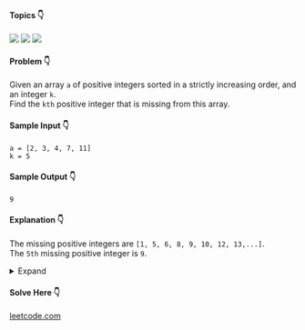 #### Topics :point_down:
![](https://img.shields.io/badge/-array-wheat) 
![](https://img.shields.io/badge/-hash--map-wheat) 
![](https://img.shields.io/badge/-hash--set-wheat) 

#### Problem :point_down:
Given an array `a` of positive integers sorted in a strictly increasing order, and an integer `k`.  
Find the `kth` positive integer that is missing from this array.
#### Sample Input :point_down:
```
a = [2, 3, 4, 7, 11]
k = 5
```
#### Sample Output :point_down:
```
9
```
#### Explanation :point_down:
The missing positive integers are `[1, 5, 6, 8, 9, 10, 12, 13,...]`.  
The `5th` missing positive integer is `9`.
<details>
<summary>Expand</summary>

#### Python :point_down:
```py
def solve(a, k):
    d = {}
    for i in a:
        d[i] = 1

    n = 0
    while k:
        n += 1 
        if not d.get(n):
            k -= 1

    return n
```
#### Time Complexity :point_down:
```
O(n)
```
#### Space Complexity :point_down:
```
O(n)
```
#### Python :point_down:
```py
def solve(a, k):
    s = set(a)
    n = 0
    while k:
        n += 1 
        if n not in s:
            k -= 1

    return n
```
#### Time Complexity :point_down:
```
O(n)
```
#### Space Complexity :point_down:
```
O(n)
```
</details>

#### Solve Here :point_down:
[leetcode.com](https://leetcode.com/problems/kth-missing-positive-number/)
